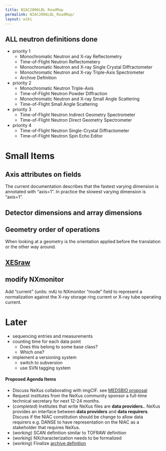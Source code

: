 ```yaml
---
title: NIAC2006LBL RoadMap
permalink: NIAC2006LBL_RoadMap/
layout: wiki
---
```


**ALL** neutron definitions **done**
------------------------------------

-   priority 1
    -   Monochromatic Neutron and X-ray Reflectometry
    -   Time-of-Flight Neutron Reflectometery
    -   Monochromatic Neutron and X-ray Single Crystal Diffractometer
    -   Monochromatic Neutron and X-ray Triple-Axis Spectrometer
    -   Archive Definition
-   priority 2
    -   Monochromatic Neutron Triple-Axis
    -   Time-of-Flight Neutron Powder Diffraction
    -   Monochromatic Neutron and X-ray Small Angle Scattering
    -   Time-of-Flight Small Angle Scattering
-   priority 3
    -   Time-of-Flight Neutron Indirect Geometry Spectrometer
    -   Time-of-Flight Neutron Direct Geometry Spectrometer
-   priority 4
    -   Time-of-Flight Neutron Single-Crystal Diffractometer
    -   Time-of-Flight Neutron Spin Echo Editor

Small Items
===========

Axis attributes on fields
-------------------------

The current documentation describes that the fastest varying dimension
is annotated with “axis=1”. In practice the slowest varying dimension is
“axis=1”.

Detector dimensions and array dimensions
----------------------------------------

Geometry order of operations
----------------------------

When looking at a geometry is the orientation applied before the
translation or the other way around.

[XESraw](XESraw "wikilink")
---------------------------

modify NXmonitor
----------------

Add “current” (units: mA) to NXmonitor “mode” field to represent a
normalization against the X-ray storage ring current or X-ray tube
operating current.

Later
=====

-   sequencing entries and measurements
-   counting time for each data point
    -   Does this belong to some base class?
    -   Which one?
-   implement a versioning system
    -   switch to subversion
    -   use SVN tagging system

#### Proposed Agenda Items

-   Discuss NeXus collaborating with imgCIF. see [MEDSBIO
    proposal](http://www.medsbio.org/)
-   Request institutes from the NeXus community sponsor a full-time
    technical secretary for next 12-24 months.
-   (*completed*) Institutes that write NeXus files are **data
    providers.**. NeXus provides an interface between **data providers**
    and **data requirers**. Discuss if the NIAC constitution should be
    change to allow data requirers e.g. DANSE to have representation on
    the NIAC as a stakeholder that requires NeXus.
-   (*working*) SCAN definition similar to TOFRAW definition
-   (*working*) NXcharacterization needs to be formalized
-   (*working*) Finalize [archive
    definition](Archive_Definition "wikilink")

